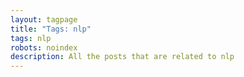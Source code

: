 ```yaml
---
layout: tagpage
title: "Tags: nlp"
tags: nlp
robots: noindex
description: All the posts that are related to nlp
---
```

